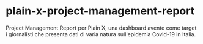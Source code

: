# plain-x-project-management-report
Project Management Report per Plain X, una dashboard avente come target i giornalisti che presenta dati di varia natura sull'epidemia Covid-19 in Italia. 
